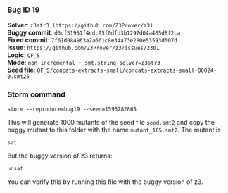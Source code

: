 ### Bug ID 19

**Solver**: `z3str3 (https://github.com/Z3Prover/z3)`
<br>
**Buggy commit**: `d6df51951f4cdc95f0dfd3b1297d04a465d8f2ca`
<br>
**Fixed commit**: `7f61d084963a2a661c8e34a73e280e53593d507d`
<br>
**Issue**: `https://github.com/Z3Prover/z3/issues/2301`
<br>
**Logic**: `QF_S`
<br>
**Mode**: `non-incremental + smt.string_solver=z3str3`
<br>
**Seed file**: `QF_S/concats-extracts-small/concats-extracts-small-00024-0.smt25`

### Storm command

```
storm --reproduce=bug19 --seed=1595782865
```

This will generate 1000 mutants of the seed file `seed.smt2` and copy the buggy mutant to this folder with the
name `mutant_105.smt2`.
The mutant is

```
sat
``` 

But the buggy version of z3 returns:

```
unsat
``` 

You can verify this by running this file with the buggy version of z3. 


